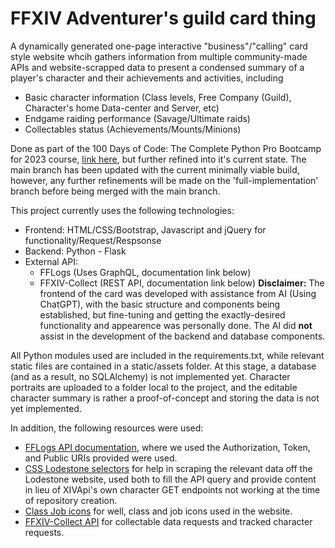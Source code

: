 # FFXIV Adventurer's guild card thing 

A dynamically generated one-page interactive "business"/"calling" card style website whcih gathers information from multiple community-made APIs and website-scrapped data to present a condensed summary of a player's character and their achievements and activities, including
- Basic character information (Class levels, Free Company (Guild), Character's home Data-center and Server, etc)
- Endgame raiding performance (Savage/Ultimate raids)
- Collectables status (Achievements/Mounts/Minions)

Done as part of the 100 Days of Code: The Complete Python Pro Bootcamp for 2023 course, [link here](https://www.udemy.com/course/100-days-of-code/), but further refined into it's current state. The main branch has been updated with the current minimally viable build, however, any further refinements will be made on the 'full-implementation' branch before being merged with the main branch.

This project currently uses the following technologies:
- Frontend: HTML/CSS/Bootstrap, Javascript and jQuery for functionality/Request/Respsonse
- Backend: Python - Flask
- External API:
    - FFLogs (Uses GraphQL, documentation link below)
    - FFXIV-Collect (REST API, documentation link below)
**Disclaimer:** The frontend of the card was developed with assistance from AI (Using ChatGPT), with the basic structure and components being established, but fine-tuning and getting the exactly-desired functionality and appearence was personally done. The AI did **not** assist in the development of the backend and database components.

All Python modules used are included in the requirements.txt, while relevant static files are contained in a static/assets folder. At this stage, a database (and as a result, no SQLAlchemy) is not implemented yet. Character portraits are uploaded to a folder local to the project, and the editable character summary is rather a proof-of-concept and storing the data is not yet implemented. 

In addition, the following resources were used:
- [FFLogs API documentation](https://www.archon.gg/ffxiv/articles/help/api-documentation), where we used the Authorization, Token, and Public URIs provided were used.
- [CSS Lodestone selectors](https://github.com/xivapi/lodestone-css-selectors) for help in scraping the relevant data off the Lodestone website, used both to fill the API query and provide content in lieu of XIVApi's own character GET endpoints not working at the time of repository creation.
- [Class Job icons](https://github.com/xivapi/classjob-icons/tree/master/icons) for well, class and job icons used in the website.
- [FFXIV-Collect API](https://documenter.getpostman.com/view/1779678/TzXzDHM1) for collectable data requests and tracked character requests.
